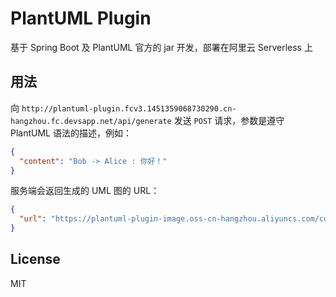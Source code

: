 # PlantUML Plugin

基于 Spring Boot 及  PlantUML 官方的 jar 开发，部署在阿里云 Serverless 上

## 用法

向 `http://plantuml-plugin.fcv3.1451359068730290.cn-hangzhou.fc.devsapp.net/api/generate`  发送 `POST` 请求，参数是遵守 PlantUML 语法的描述，例如：

```json
{
  "content": "Bob -> Alice : 你好！"
}
```

服务端会返回生成的 UML 图的 URL：

```json
{
  "url": "https://plantuml-plugin-image.oss-cn-hangzhou.aliyuncs.com/cd34de7eaf8d88f72b51756e59c90dc3.svg"
}
```

## License

MIT